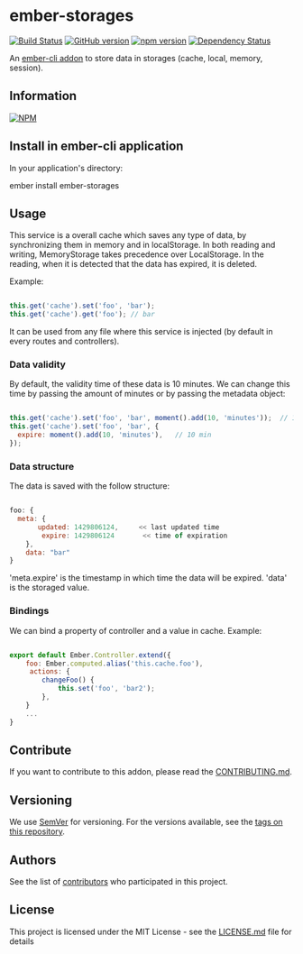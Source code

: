 # ember-storages

[![Build Status](https://travis-ci.org/BBVAEngineering/ember-storages.svg?branch=master)](https://travis-ci.org/BBVAEngineering/ember-storages)
[![GitHub version](https://badge.fury.io/gh/BBVAEngineering%2Fember-storages.svg)](https://badge.fury.io/gh/BBVAEngineering%2Fember-storages)
[![npm version](https://badge.fury.io/js/ember-storages.svg)](https://badge.fury.io/js/ember-storages)
[![Dependency Status](https://david-dm.org/BBVAEngineering/ember-storages.svg)](https://david-dm.org/BBVAEngineering/ember-storages)

An [ember-cli addon](http://www.ember-cli.com/) to store data in storages (cache, local, memory, session).

## Information

[![NPM](https://nodei.co/npm/ember-storages.png?downloads=true&downloadRank=true)](https://nodei.co/npm/ember-storages/)

## Install in ember-cli application

In your application's directory:

  ember install ember-storages

## Usage

This service is a overall cache which saves any type of data, by synchronizing them in memory and in localStorage.
In both reading and writing, MemoryStorage takes precedence over LocalStorage.
In the reading, when it is detected that the data has expired, it is deleted.

Example:

```javascript

this.get('cache').set('foo', 'bar');
this.get('cache').get('foo'); // bar

```

It can be used from any file where this service is injected (by default in every routes and controllers).

### Data validity

By default, the validity time of these data is 10 minutes.
We can change this time by passing the amount of minutes or by passing the metadata object:

```javascript

this.get('cache').set('foo', 'bar', moment().add(10, 'minutes'));  // 10 min
this.get('cache').set('foo', 'bar', {
  expire: moment().add(10, 'minutes'),   // 10 min
});

```

### Data structure

The data is saved with the follow structure:

```javascript

foo: {
  meta: {
       updated: 1429806124,     << last updated time
        expire: 1429806124       << time of expiration
    },
    data: "bar"
}

```

'meta.expire' is the timestamp in which time the data will be expired.
'data' is the storaged value.

### Bindings

We can bind a property of controller and a value in cache.
Example:

```javascript

export default Ember.Controller.extend({
    foo: Ember.computed.alias('this.cache.foo'),
     actions: {
        changeFoo() {
            this.set('foo', 'bar2');
        },
    }
    ...
}

```

## Contribute

If you want to contribute to this addon, please read the [CONTRIBUTING.md](CONTRIBUTING.md).

## Versioning

We use [SemVer](http://semver.org/) for versioning. For the versions available, see the [tags on this repository](https://github.com/BBVAEngineering/ember-storages/tags).

## Authors

See the list of [contributors](https://github.com/BBVAEngineering/ember-storages/graphs/contributors) who participated in this project.

## License

This project is licensed under the MIT License - see the [LICENSE.md](LICENSE.md) file for details
